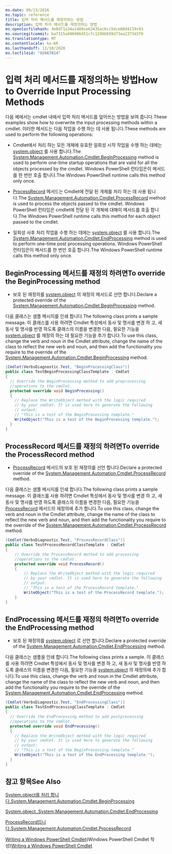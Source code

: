 ```yaml
---
ms.date: 09/13/2016
ms.topic: reference
title: 입력 처리 메서드를 재정의하는 방법
description: 입력 처리 메서드를 재정의하는 방법
ms.openlocfilehash: 4e8d71a34a1480ce63435ac6cc5dce60d4219c03
ms.sourcegitcommit: ba7315a496986451cfc1296b659d73ea2373d3f0
ms.translationtype: MT
ms.contentlocale: ko-KR
ms.lasthandoff: 12/10/2020
ms.locfileid: "92667014"
---
```

# <a name="how-to-override-input-processing-methods"></a><span data-ttu-id="3763e-103">입력 처리 메서드를 재정의하는 방법</span><span class="sxs-lookup"><span data-stu-id="3763e-103">How to Override Input Processing Methods</span></span>

<span data-ttu-id="3763e-104">다음 예에서는 cmdlet 내에서 입력 처리 메서드를 덮어쓰는 방법을 보여 줍니다.</span><span class="sxs-lookup"><span data-stu-id="3763e-104">These examples show how to overwrite the input processing methods within a cmdlet.</span></span> <span data-ttu-id="3763e-105">이러한 메서드는 다음 작업을 수행 하는 데 사용 됩니다.</span><span class="sxs-lookup"><span data-stu-id="3763e-105">These methods are used to perform the following operations:</span></span>

- <span data-ttu-id="3763e-106">Cmdlet에서 처리 하는 모든 개체에 유효한 일회성 시작 작업을 수행 하는 데에는 [system.object](/dotnet/api/System.Management.Automation.Cmdlet.BeginProcessing) 를 사용 합니다.</span><span class="sxs-lookup"><span data-stu-id="3763e-106">The [System.Management.Automation.Cmdlet.BeginProcessing](/dotnet/api/System.Management.Automation.Cmdlet.BeginProcessing) method is used to perform one-time startup operations that are valid for all the objects processed by the cmdlet.</span></span> <span data-ttu-id="3763e-107">Windows PowerShell 런타임은이 메서드를 한 번만 호출 합니다.</span><span class="sxs-lookup"><span data-stu-id="3763e-107">The Windows PowerShell runtime calls this method only once.</span></span>

- <span data-ttu-id="3763e-108">[ProcessRecord](/dotnet/api/System.Management.Automation.Cmdlet.ProcessRecord) 메서드는 Cmdlet에 전달 된 개체를 처리 하는 데 사용 됩니다.</span><span class="sxs-lookup"><span data-stu-id="3763e-108">The [System.Management.Automation.Cmdlet.ProcessRecord](/dotnet/api/System.Management.Automation.Cmdlet.ProcessRecord) method is used to process the objects passed to the cmdlet.</span></span> <span data-ttu-id="3763e-109">Windows PowerShell 런타임은 cmdlet에 전달 된 각 개체에 대해이 메서드를 호출 합니다.</span><span class="sxs-lookup"><span data-stu-id="3763e-109">The Windows PowerShell runtime calls this method for each object passed to the cmdlet.</span></span>

- <span data-ttu-id="3763e-110">일회성 사후 처리 작업을 수행 하는 데에는 [system.object](/dotnet/api/System.Management.Automation.Cmdlet.EndProcessing) 를 사용 합니다.</span><span class="sxs-lookup"><span data-stu-id="3763e-110">The [System.Management.Automation.Cmdlet.EndProcessing](/dotnet/api/System.Management.Automation.Cmdlet.EndProcessing) method is used to perform one-time post processing operations.</span></span> <span data-ttu-id="3763e-111">Windows PowerShell 런타임은이 메서드를 한 번만 호출 합니다.</span><span class="sxs-lookup"><span data-stu-id="3763e-111">The Windows PowerShell runtime calls this method only once.</span></span>

## <a name="to-override-the-beginprocessing-method"></a><span data-ttu-id="3763e-112">BeginProcessing 메서드를 재정의 하려면</span><span class="sxs-lookup"><span data-stu-id="3763e-112">To override the BeginProcessing method</span></span>

- <span data-ttu-id="3763e-113">보호 된 재정의를 [system.object](/dotnet/api/System.Management.Automation.Cmdlet.BeginProcessing) 의 재정의 메서드로 선언 합니다.</span><span class="sxs-lookup"><span data-stu-id="3763e-113">Declare a protected override of the [System.Management.Automation.Cmdlet.BeginProcessing](/dotnet/api/System.Management.Automation.Cmdlet.BeginProcessing) method.</span></span>

<span data-ttu-id="3763e-114">다음 클래스는 샘플 메시지를 인쇄 합니다.</span><span class="sxs-lookup"><span data-stu-id="3763e-114">The following class prints a sample message.</span></span> <span data-ttu-id="3763e-115">이 클래스를 사용 하려면 Cmdlet 특성에서 동사 및 명사를 변경 하 고, 새 동사 및 명사를 반영 하도록 클래스의 이름을 변경한 다음, 필요한 기능을 [system.object](/dotnet/api/System.Management.Automation.Cmdlet.BeginProcessing) 를 재정의 하는 데 필요한 기능을 추가 합니다.</span><span class="sxs-lookup"><span data-stu-id="3763e-115">To use this class, change the verb and noun in the Cmdlet attribute, change the name of the class to reflect the new verb and noun, and then add the functionality you require to the override of the [System.Management.Automation.Cmdlet.BeginProcessing](/dotnet/api/System.Management.Automation.Cmdlet.BeginProcessing) method.</span></span>

```csharp
[Cmdlet(VerbsDiagnostic.Test, "BeginProcessingClass")]
public class TestBeginProcessingClassTemplate : Cmdlet
{
  // Override the BeginProcessing method to add preprocessing
  //operations to the cmdlet.
  protected override void BeginProcessing()
  {
    // Replace the WriteObject method with the logic required
    // by your cmdlet. It is used here to generate the following
    // output:
    // "This is a test of the BeginProcessing template."
    WriteObject("This is a test of the BeginProcessing template.");
  }
}
```

## <a name="to-override-the-processrecord-method"></a><span data-ttu-id="3763e-116">ProcessRecord 메서드를 재정의 하려면</span><span class="sxs-lookup"><span data-stu-id="3763e-116">To override the ProcessRecord method</span></span>

- <span data-ttu-id="3763e-117">[ProcessRecord](/dotnet/api/System.Management.Automation.Cmdlet.ProcessRecord) 메서드의 보호 된 재정의를 선언 합니다.</span><span class="sxs-lookup"><span data-stu-id="3763e-117">Declare a protected override of the [System.Management.Automation.Cmdlet.ProcessRecord](/dotnet/api/System.Management.Automation.Cmdlet.ProcessRecord) method.</span></span>

<span data-ttu-id="3763e-118">다음 클래스는 샘플 메시지를 인쇄 합니다.</span><span class="sxs-lookup"><span data-stu-id="3763e-118">The following class prints a sample message.</span></span> <span data-ttu-id="3763e-119">이 클래스를 사용 하려면 Cmdlet 특성에서 동사 및 명사를 변경 하 고, 새 동사 및 명사를 반영 하도록 클래스의 이름을 변경한 다음, 필요한 기능을 [ProcessRecord](/dotnet/api/System.Management.Automation.Cmdlet.ProcessRecord) 메서드의 재정의에 추가 합니다.</span><span class="sxs-lookup"><span data-stu-id="3763e-119">To use this class, change the verb and noun in the Cmdlet attribute, change the name of the class to reflect the new verb and noun, and then add the functionality you require to the override of the [System.Management.Automation.Cmdlet.ProcessRecord](/dotnet/api/System.Management.Automation.Cmdlet.ProcessRecord) method.</span></span>

```csharp
[Cmdlet(VerbsDiagnostic.Test, "ProcessRecordClass")]
public class TestProcessRecordClassTemplate : Cmdlet
{
    // Override the ProcessRecord method to add processing
    //operations to the cmdlet.
    protected override void ProcessRecord()
    {
        // Replace the WriteObject method with the logic required
        // by your cmdlet. It is used here to generate the following
        // output:
        // "This is a test of the ProcessRecord template."
        WriteObject("This is a test of the ProcessRecord template.");
    }
}

```

## <a name="to-override-the-endprocessing-method"></a><span data-ttu-id="3763e-120">EndProcessing 메서드를 재정의 하려면</span><span class="sxs-lookup"><span data-stu-id="3763e-120">To override the EndProcessing method</span></span>

- <span data-ttu-id="3763e-121">보호 된 재정의를 [system.object](/dotnet/api/System.Management.Automation.Cmdlet.EndProcessing) 로 선언 합니다.</span><span class="sxs-lookup"><span data-stu-id="3763e-121">Declare a protected override of the [System.Management.Automation.Cmdlet.EndProcessing](/dotnet/api/System.Management.Automation.Cmdlet.EndProcessing) method.</span></span>

<span data-ttu-id="3763e-122">다음 클래스는 샘플을 인쇄 합니다.</span><span class="sxs-lookup"><span data-stu-id="3763e-122">The following class prints a sample.</span></span> <span data-ttu-id="3763e-123">이 클래스를 사용 하려면 Cmdlet 특성에서 동사 및 명사를 변경 하 고, 새 동사 및 명사를 반영 하도록 클래스의 이름을 변경한 다음, 필요한 기능을 [system.object](/dotnet/api/System.Management.Automation.Cmdlet.EndProcessing) 의 재정의에 추가 합니다.</span><span class="sxs-lookup"><span data-stu-id="3763e-123">To use this class, change the verb and noun in the Cmdlet attribute, change the name of the class to reflect the new verb and noun, and then add the functionality you require to the override of the [System.Management.Automation.Cmdlet.EndProcessing](/dotnet/api/System.Management.Automation.Cmdlet.EndProcessing) method.</span></span>

```csharp
[Cmdlet(VerbsDiagnostic.Test, "EndProcessingClass")]
public class TestEndProcessingClassTemplate : Cmdlet
{
  // Override the EndProcessing method to add postprocessing
  //operations to the cmdlet.
  protected override void EndProcessing()
  {
    // Replace the WriteObject method with the logic required
    // by your cmdlet. It is used here to generate the following
    // output:
    // "This is a test of the BeginProcessing template."
    WriteObject("This is a test of the EndProcessing template.");
  }
}
```

## <a name="see-also"></a><span data-ttu-id="3763e-124">참고 항목</span><span class="sxs-lookup"><span data-stu-id="3763e-124">See Also</span></span>

[<span data-ttu-id="3763e-125">System.object를 처리 합니다.</span><span class="sxs-lookup"><span data-stu-id="3763e-125">System.Management.Automation.Cmdlet.BeginProcessing</span></span>](/dotnet/api/System.Management.Automation.Cmdlet.BeginProcessing)

[<span data-ttu-id="3763e-126">System.object..</span><span class="sxs-lookup"><span data-stu-id="3763e-126">System.Management.Automation.Cmdlet.EndProcessing</span></span>](/dotnet/api/System.Management.Automation.Cmdlet.EndProcessing)

[<span data-ttu-id="3763e-127">ProcessRecord입니다.</span><span class="sxs-lookup"><span data-stu-id="3763e-127">System.Management.Automation.Cmdlet.ProcessRecord</span></span>](/dotnet/api/System.Management.Automation.Cmdlet.ProcessRecord)

<span data-ttu-id="3763e-128">[Writing a Windows PowerShell Cmdlet](./writing-a-windows-powershell-cmdlet.md)(Windows PowerShell Cmdlet 작성)</span><span class="sxs-lookup"><span data-stu-id="3763e-128">[Writing a Windows PowerShell Cmdlet](./writing-a-windows-powershell-cmdlet.md)</span></span>
